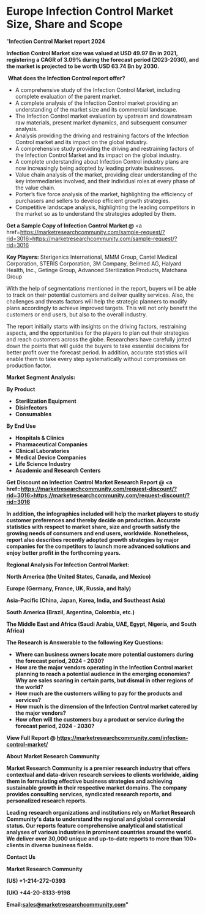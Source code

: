 # Europe Infection Control Market Size, Share and Scope
"<strong>Infection Control Market report 2024</strong>

<strong>Infection Control Market size was valued at USD 49.97 Bn in 2021, registering a CAGR of 3.09% during the forecast period (2023-2030), and the market is projected to be worth USD 63.74 Bn by 2030.</strong>

 <strong><b>What does the Infection Control report offer?</b></strong>
<ul>
  <li>A comprehensive study of the Infection Control Market, including complete evaluation of the parent market.</li>
  <li>A complete analysis of the Infection Control market providing an understanding of the market size and its commercial landscape.</li>
  <li>The Infection Control market evaluation by upstream and downstream raw materials, present market dynamics, and subsequent consumer analysis.</li>
  <li>Analysis providing the driving and restraining factors of the Infection Control market and its impact on the global industry.</li>
  <li>A comprehensive study providing the driving and restraining factors of the Infection Control Market and its impact on the global industry.</li>
  <li>A complete understanding about Infection Control industry plans are now increasingly being adopted by leading private businesses.</li>
  <li>Value chain analysis of the market, providing clear understanding of the key intermediaries involved, and their individual roles at every phase of the value chain.</li>
  <li>Porter’s five force analysis of the market, highlighting the efficiency of purchasers and sellers to develop efficient growth strategies.</li>
  <li>Competitive landscape analysis, highlighting the leading competitors in the market so as to understand the strategies adopted by them.</li>
</ul>

<strong>Get a Sample Copy of Infection Control Market @ </strong><a href=https://marketresearchcommunity.com/sample-request/?rid=3016><u>https://marketresearchcommunity.com/sample-request/?rid=3016</u></a>

<strong>Key Players:</strong> 
Sterigenics International, MMM Group, Cantel Medical Corporation, STERIS Corporation, 3M Company, Belimed AG, Halyard Health, Inc., Getinge Group, Advanced Sterilization Products, Matchana Group

With the help of segmentations mentioned in the report, buyers will be able to track on their potential customers and deliver quality services. Also, the challenges and threats factors will help the strategic planners to modify plans accordingly to achieve improved targets. This will not only benefit the customers or end users, but also to the overall industry.

The report initially starts with insights on the driving factors, restraining aspects, and the opportunities for the players to plan out their strategies and reach customers across the globe. Researchers have carefully jotted down the points that will guide the buyers to take essential decisions for better profit over the forecast period. In addition, accurate statistics will enable them to take every step systematically without compromises on production factor.

<strong>Market Segment Analysis:</strong>


<strong><strong>By Product</strong></h4>
<ul>
 	<li>Sterilization Equipment</li>
 	<li>Disinfectors</li>
 	<li>Consumables</li>
</ul>
<strong><strong>By End Use</strong></h4>
<ul>
 	<li>Hospitals &amp; Clinics</li>
 	<li>Pharmaceutical Companies</li>
 	<li>Clinical Laboratories</li>
 	<li>Medical Device Companies</li>
 	<li>Life Science Industry</li>
 	<li>Academic and Research Centers</li>
</ul>

<strong>Get Discount on Infection Control Market Research Report @ </b></strong><a href=https://marketresearchcommunity.com/request-discount/?rid=3016><u>https://marketresearchcommunity.com/request-discount/?rid=3016</u></a>

In addition, the infographics included will help the market players to study customer preferences and thereby decide on production. Accurate statistics with respect to market share, size and growth satisfy the growing needs of consumers and end users, worldwide. Nonetheless, report also describes recently adopted growth strategies by major companies for the competitors to launch more advanced solutions and enjoy better profit in the forthcoming years.

<strong>Regional Analysis For Infection Control Market:</strong>

<strong>North America</strong> (the United States, Canada, and Mexico)

<strong>Europe</strong> (Germany, France, UK, Russia, and Italy)

<strong>Asia-Pacific</strong> (China, Japan, Korea, India, and Southeast Asia)

<strong>South America</strong> (Brazil, Argentina, Colombia, etc.)

<strong>The Middle East and Africa</strong> (Saudi Arabia, UAE, Egypt, Nigeria, and South Africa)

<strong>The Research is Answerable to the following Key Questions:</strong>
<ul>
 	<li>Where can business owners locate more potential customers during the forecast period, 2024 - 2030?</li>
 	<li>How are the major vendors operating in the Infection Control market planning to reach a potential audience in the emerging economies? Why are sales soaring in certain parts, but dismal in other regions of the world?</li>
 	<li>How much are the customers willing to pay for the products and services?</li>
 	<li>How much is the dimension of the Infection Control market catered by the major vendors?</li>
 	<li>How often will the customers buy a product or service during the forecast period, 2024 - 2030?</li>
</ul>

<strong>View Full Report @</strong> <a href=https://marketresearchcommunity.com/infection-control-market/>https://marketresearchcommunity.com/infection-control-market/</a>

<strong>About Market Research Community</strong>

Market Research Community is a premier research industry that offers contextual and data-driven research services to clients worldwide, aiding them in formulating effective business strategies and achieving sustainable growth in their respective market domains. The company provides consulting services, syndicated research reports, and personalized research reports.

Leading research organizations and institutions rely on Market Research Community's data to understand the regional and global commercial status. Our reports feature comprehensive analytical and statistical analyses of various industries in prominent countries around the world. We deliver over 30,000 unique and up-to-date reports to more than 100+ clients in diverse business fields.

<strong>Contact Us</strong>

<strong>Market Research Community</strong>

(US) +1-214-272-0393

(UK) +44-20-8133-9198

<strong>Email:</strong>sales@marketresearchcommunity.com"
